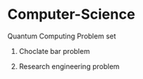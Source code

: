 # Computer-Science

Quantum Computing Problem set 

1. Choclate bar problem

2. Research engineering problem 
